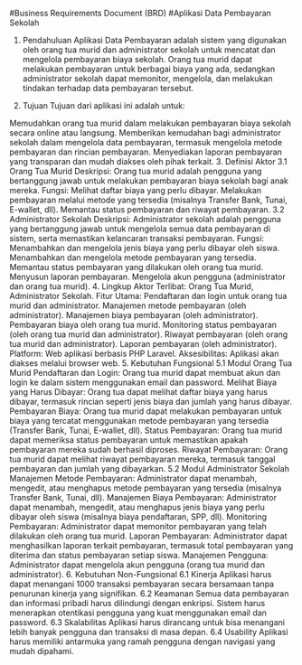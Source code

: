 #Business Requirements Document (BRD)
#Aplikasi Data Pembayaran Sekolah

1. Pendahuluan
Aplikasi Data Pembayaran adalah sistem yang digunakan oleh orang tua murid dan administrator sekolah untuk mencatat dan mengelola pembayaran biaya sekolah. Orang tua murid dapat melakukan pembayaran untuk berbagai biaya yang ada, sedangkan administrator sekolah dapat memonitor, mengelola, dan melakukan tindakan terhadap data pembayaran tersebut.

2. Tujuan
Tujuan dari aplikasi ini adalah untuk:

Memudahkan orang tua murid dalam melakukan pembayaran biaya sekolah secara online atau langsung.
Memberikan kemudahan bagi administrator sekolah dalam mengelola data pembayaran, termasuk mengelola metode pembayaran dan rincian pembayaran.
Menyediakan laporan pembayaran yang transparan dan mudah diakses oleh pihak terkait.
3. Definisi Aktor
3.1 Orang Tua Murid
Deskripsi: Orang tua murid adalah pengguna yang bertanggung jawab untuk melakukan pembayaran biaya sekolah bagi anak mereka.
Fungsi:
Melihat daftar biaya yang perlu dibayar.
Melakukan pembayaran melalui metode yang tersedia (misalnya Transfer Bank, Tunai, E-wallet, dll).
Memantau status pembayaran dan riwayat pembayaran.
3.2 Administrator Sekolah
Deskripsi: Administrator sekolah adalah pengguna yang bertanggung jawab untuk mengelola semua data pembayaran di sistem, serta memastikan kelancaran transaksi pembayaran.
Fungsi:
Menambahkan dan mengelola jenis biaya yang perlu dibayar oleh siswa.
Menambahkan dan mengelola metode pembayaran yang tersedia.
Memantau status pembayaran yang dilakukan oleh orang tua murid.
Menyusun laporan pembayaran.
Mengelola akun pengguna (administrator dan orang tua murid).
4. Lingkup
Aktor Terlibat: Orang Tua Murid, Administrator Sekolah.
Fitur Utama:
Pendaftaran dan login untuk orang tua murid dan administrator.
Manajemen metode pembayaran (oleh administrator).
Manajemen biaya pembayaran (oleh administrator).
Pembayaran biaya oleh orang tua murid.
Monitoring status pembayaran (oleh orang tua murid dan administrator).
Riwayat pembayaran (oleh orang tua murid dan administrator).
Laporan pembayaran (oleh administrator).
Platform: Web aplikasi berbasis PHP Laravel.
Aksesibilitas: Aplikasi akan diakses melalui browser web.
5. Kebutuhan Fungsional
5.1 Modul Orang Tua Murid
Pendaftaran dan Login:
Orang tua murid dapat membuat akun dan login ke dalam sistem menggunakan email dan password.
Melihat Biaya yang Harus Dibayar:
Orang tua dapat melihat daftar biaya yang harus dibayar, termasuk rincian seperti jenis biaya dan jumlah yang harus dibayar.
Pembayaran Biaya:
Orang tua murid dapat melakukan pembayaran untuk biaya yang tercatat menggunakan metode pembayaran yang tersedia (Transfer Bank, Tunai, E-wallet, dll).
Status Pembayaran:
Orang tua murid dapat memeriksa status pembayaran untuk memastikan apakah pembayaran mereka sudah berhasil diproses.
Riwayat Pembayaran:
Orang tua murid dapat melihat riwayat pembayaran mereka, termasuk tanggal pembayaran dan jumlah yang dibayarkan.
5.2 Modul Administrator Sekolah
Manajemen Metode Pembayaran:
Administrator dapat menambah, mengedit, atau menghapus metode pembayaran yang tersedia (misalnya Transfer Bank, Tunai, dll).
Manajemen Biaya Pembayaran:
Administrator dapat menambah, mengedit, atau menghapus jenis biaya yang perlu dibayar oleh siswa (misalnya biaya pendaftaran, SPP, dll).
Monitoring Pembayaran:
Administrator dapat memonitor pembayaran yang telah dilakukan oleh orang tua murid.
Laporan Pembayaran:
Administrator dapat menghasilkan laporan terkait pembayaran, termasuk total pembayaran yang diterima dan status pembayaran setiap siswa.
Manajemen Pengguna:
Administrator dapat mengelola akun pengguna (orang tua murid dan administrator).
6. Kebutuhan Non-Fungsional
6.1 Kinerja
Aplikasi harus dapat menangani 1000 transaksi pembayaran secara bersamaan tanpa penurunan kinerja yang signifikan.
6.2 Keamanan
Semua data pembayaran dan informasi pribadi harus dilindungi dengan enkripsi.
Sistem harus menerapkan otentikasi pengguna yang kuat menggunakan email dan password.
6.3 Skalabilitas
Aplikasi harus dirancang untuk bisa menangani lebih banyak pengguna dan transaksi di masa depan.
6.4 Usability
Aplikasi harus memiliki antarmuka yang ramah pengguna dengan navigasi yang mudah dipahami.